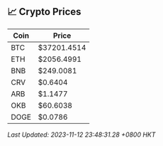 ## 📈 Crypto Prices

| Coin | Price |
| ---- | ----- |
| BTC | $37201.4514 |
| ETH | $2056.4991 |
| BNB | $249.0081 |
| CRV | $0.6404 |
| ARB | $1.1477 |
| OKB | $60.6038 |
| DOGE | $0.0786 |

_Last Updated: 2023-11-12 23:48:31.28 +0800 HKT_